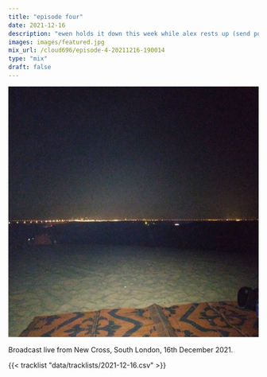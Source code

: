 ```yaml
---
title: "episode four"
date: 2021-12-16
description: "ewen holds it down this week while alex rests up (send positive vibes)"
images: images/featured.jpg
mix_url: /cloud696/episode-4-20211216-190014
type: "mix"
draft: false
---
```


![artwork](images/featured.jpg)

Broadcast live from New Cross, South London, 16th December 2021.

{{< tracklist "data/tracklists/2021-12-16.csv" >}}
